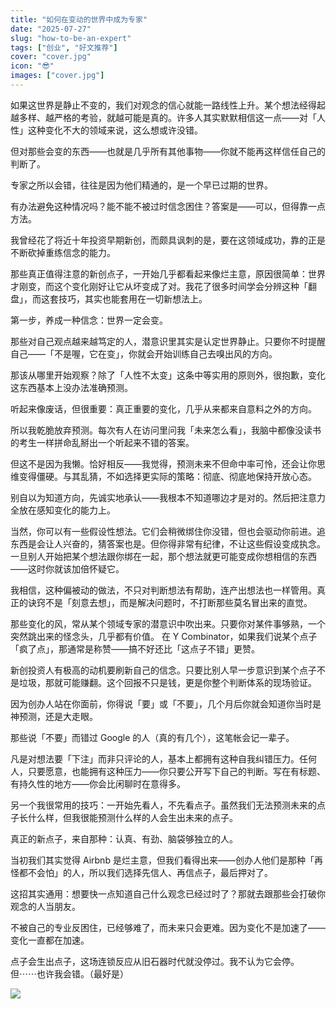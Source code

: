 ```yaml
---
title: "如何在变动的世界中成为专家"
date: "2025-07-27"
slug: "how-to-be-an-expert"
tags: ["创业", "好文推荐"]
cover: "cover.jpg"
icon: "😎"
images: ["cover.jpg"]
---
```

如果这世界是静止不变的，我们对观念的信心就能一路线性上升。某个想法经得起越多样、越严格的考验，就越可能是真的。许多人其实默默相信这一点——对「人性」这种变化不大的领域来说，这么想或许没错。



但对那些会变的东西——也就是几乎所有其他事物——你就不能再这样信任自己的判断了。



专家之所以会错，往往是因为他们精通的，是一个早已过期的世界。



有办法避免这种情况吗？能不能不被过时信念困住？答案是——可以，但得靠一点方法。



我曾经花了将近十年投资早期新创，而颇具讽刺的是，要在这领域成功，靠的正是不断砍掉重练信念的能力。



那些真正值得注意的新创点子，一开始几乎都看起来像烂主意，原因很简单：世界才刚变，而这个变化刚好让它从坏变成了对。我花了很多时间学会分辨这种「翻盘」，而这套技巧，其实也能套用在一切新想法上。



第一步，养成一种信念：世界一定会变。



那些对自己观点越来越笃定的人，潜意识里其实是认定世界静止。只要你不时提醒自己——「不是喔，它在变」，你就会开始训练自己去嗅出风的方向。



那该从哪里开始观察？除了「人性不太变」这条中等实用的原则外，很抱歉，变化这东西基本上没办法准确预测。



听起来像废话，但很重要：真正重要的变化，几乎从来都来自意料之外的方向。



所以我乾脆放弃预测。每次有人在访问里问我「未来怎么看」，我脑中都像没读书的考生一样拼命乱掰出一个听起来不错的答案。



但这不是因为我懒。恰好相反——我觉得，预测未来不但命中率可怜，还会让你思维变得僵硬。与其乱猜，不如选择更实际的策略：彻底、彻底地保持开放心态。



别自以为知道方向，先诚实地承认——我根本不知道哪边才是对的。然后把注意力全放在感知变化的能力上。



当然，你可以有一些假设性想法。它们会稍微绑住你没错，但也会驱动你前进。追东西是会让人兴奋的，猜答案也是。但你得非常有纪律，不让这些假设变成执念。
一旦别人开始把某个想法跟你绑在一起，那个想法就更可能变成你想相信的东西——这时你就该加倍怀疑它。



我相信，这种偏被动的做法，不只对判断想法有帮助，连产出想法也一样管用。真正的诀窍不是「刻意去想」，而是解决问题时，不打断那些莫名冒出来的直觉。



那些变化的风，常从某个领域专家的潜意识中吹出来。只要你对某件事够熟，一个突然跳出来的怪念头，几乎都有价值。
在 Y Combinator，如果我们说某个点子「疯了点」，那通常是称赞——搞不好还比「这点子不错」更赞。



新创投资人有极高的动机要刷新自己的信念。只要比别人早一步意识到某个点子不是垃圾，那就可能赚翻。这个回报不只是钱，更是你整个判断体系的现场验证。



因为创办人站在你面前，你得说「要」或「不要」，几个月后你就会知道你当时是神预测，还是大走眼。



那些说「不要」而错过 Google 的人（真的有几个），这笔帐会记一辈子。



凡是对想法要「下注」而非只评论的人，基本上都拥有这种自我纠错压力。任何人，只要愿意，也能拥有这种压力——你只要公开写下自己的判断。写在有标题、有持久性的地方——你会比闲聊时在意得多。



另一个我很常用的技巧：一开始先看人，不先看点子。虽然我们无法预测未来的点子长什么样，但我很能预测什么样的人会生出未来的点子。



真正的新点子，来自那种：认真、有劲、脑袋够独立的人。



当初我们其实觉得 Airbnb 是烂主意，但我们看得出来——创办人他们是那种「再怪都不会怕」的人，所以我们选择先信人、再信点子，最后押对了。



这招其实通用：想要快一点知道自己什么观念已经过时了？那就去跟那些会打破你观念的人当朋友。



不被自己的专业反困住，已经够难了，而未来只会更难。因为变化不是加速了——变化一直都在加速。



点子会生出点子，这场连锁反应从旧石器时代就没停过。我不认为它会停。
但⋯⋯也许我会错。（最好是）




![](https://prod-files-secure.s3.us-west-2.amazonaws.com/112d0858-5090-4d34-a606-b75eb8d65fd2/46476355-9cf3-4e99-9b7a-3531bc426380/1000202064.png?X-Amz-Algorithm=AWS4-HMAC-SHA256&X-Amz-Content-Sha256=UNSIGNED-PAYLOAD&X-Amz-Credential=ASIAZI2LB46645ZZNHY2%2F20250920%2Fus-west-2%2Fs3%2Faws4_request&X-Amz-Date=20250920T084710Z&X-Amz-Expires=3600&X-Amz-Security-Token=IQoJb3JpZ2luX2VjEG8aCXVzLXdlc3QtMiJGMEQCIE1FYVaBwOmk62yXcE8kcngQE7av2l0PA%2F016Ty5NIG8AiAblHw%2FxBLOy0DbrwiglZBshv6I52XeAutzsqWjpB8ZkiqIBAjo%2F%2F%2F%2F%2F%2F%2F%2F%2F%2F8BEAAaDDYzNzQyMzE4MzgwNSIMk97te1YZ559UFnwOKtwD5w7px0VCTvfj2uljKXlHn05Z0Gwe1YttfPBKmC53E0WJPIgRIh9Z8GUgqW9ws606XhwUD1BCCFNWdXK2PUUQeQE7bvjUCdf%2FbB%2F%2Byfu7g289iWbeXNe8hROG1ncmaNNn4mBPhSvdJ5PxIMa5UUdOaRStVBAaS0YHs8aGrY20GeVE9LBI5FqLHlx2wGFwH%2BeP%2Fq6sCMGGUSRoRaesQFZ57EelJFCTTfBdEAmHN6rx3FL9ACyiiGogxQMDwF4NUePQ6XDB0QXsnBlhZDSKnl7e%2ByH%2Bx8deNLOa3RCLxwU1rjEjcHT14bvGvPRoPaaSgbgy89fwTYl30rPTfFFzvJ1bX1tM2NpKtxBTrUqsXVeWPmCIJxECVqBvro%2BRZ9zrDjac4Efi7nb4NpmrbuUh1IkBSocoG0NQ2StfFW6cc8QUX4ZzEr9H5B87LkWidjZTBS6JcDFQTzvc2tw%2BpWFyKunV6qwUFJmyb0U3v%2F%2FSzpdseZSvse%2FW5wH7uZHlByJBImrSSmxz1gRI2fuDYqtBSZZ3itWRPqlawmTWZBaciaXWl%2BfUMiLQXbJXc5FB3MP71rCnCFUZ0xzpKo3xiBqL6FbiOT7YBmk1%2BaBvYTMmzfwDJcVuZk2T4KxXgbGUkrcwgKS5xgY6pgE2gkpI49nHTDn3x9GGQasuHKkglrEuV4m9lrHYJ6CWFtK4XCoQgceFvuf04SQmCHsH2oofk5q8IDOiL5sB8j49i%2B76qyT2V%2FpchvecuFbXJHLte6by%2FWIt0wjeptIGYKEXwPwdJWQqSDRt02Ds5%2FhacQrCX2sm2UxP937TYJQUr1e55pj21BytXsqUBveKtgZf1tNztSTq2RJzq7FQttI4e74JLcbU&X-Amz-Signature=39220eeee8166a42f817ea59490c0c9160c44e4aabdb5626e8277da6449525d3&X-Amz-SignedHeaders=host&x-amz-checksum-mode=ENABLED&x-id=GetObject)

